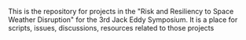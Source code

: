 This is the repository for projects in the "Risk and Resiliency to Space Weather Disruption" for the 3rd Jack Eddy Symposium. It is a place for scripts, issues, discussions, resources related to those projects

